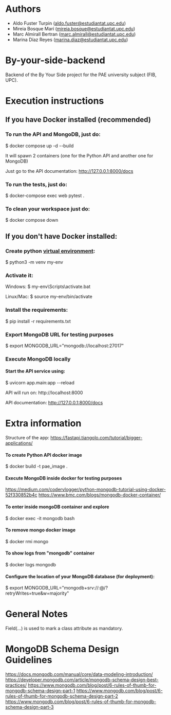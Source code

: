 # Authors
- Aldo Fuster Turpin (aldo.fuster@estudiantat.upc.edu)
- Mireia Bosque Marí (mireia.bosque@estudiantat.upc.edu)
- Marc Almirall Bertran (marc.almirall@estudiantat.upc.edu)
- Marina Díaz Reyes (marina.diaz@estudiantat.upc.edu)

# By-your-side-backend
Backend of the By Your Side project for the PAE university subject (FIB, UPC).

# Execution instructions

## If you have Docker installed (recommended)

### To run the API and MongoDB, just do:
$ docker compose up -d --build

It will spawn 2 containers (one for the Python API and another one for MongoDB)

Just go to the API documentation:
http://127.0.0.1:8000/docs

### To run the tests, just do:
$ docker-compose exec web pytest .

### To clean your workspace just do:
$ docker compose down

## If you don't have Docker installed:
### Create python [virtual environment](https://docs.python.org/3/tutorial/venv.html):
$ python3 -m venv my-env

### Activate it:
Windows:
$ my-env\Scripts\activate.bat

Linux/Mac:
$ source my-env/bin/activate

### Install the requirements:
$ pip install -r requirements.txt

### Export MongoDB URL for testing purposes
$ export MONGODB_URL="mongodb://localhost:27017"

### Execute MongoDB locally

#### Start the API service using:
$ uvicorn app.main:app --reload

API will run on:
http://localhost:8000

API documentation:
http://127.0.0.1:8000/docs

# Extra information

Structure of the app:
https://fastapi.tiangolo.com/tutorial/bigger-applications/

#### To create Python API docker image
$ docker build -t pae_image .

#### Execute MongoDB inside docker for testing purposes
https://medium.com/codervlogger/python-mongodb-tutorial-using-docker-52f330852b4c
https://www.bmc.com/blogs/mongodb-docker-container/

#### To enter inside mongoDB container and explore
$ docker exec -it mongodb bash

#### To remove mongo docker image 
$ docker rmi mongo

#### To show logs from "mongodb" container
$ docker logs mongodb

#### Configure the location of your MongoDB database (for deployment):
$ export MONGODB_URL="mongodb+srv://<username>:<password>@<url>/<db>?retryWrites=true&w=majority"

# General Notes
Field(...) is used to mark a class attribute as mandatory.

# MongoDB Schema Design Guidelines
https://docs.mongodb.com/manual/core/data-modeling-introduction/
https://developer.mongodb.com/article/mongodb-schema-design-best-practices/
https://www.mongodb.com/blog/post/6-rules-of-thumb-for-mongodb-schema-design-part-1
https://www.mongodb.com/blog/post/6-rules-of-thumb-for-mongodb-schema-design-part-2
https://www.mongodb.com/blog/post/6-rules-of-thumb-for-mongodb-schema-design-part-3

